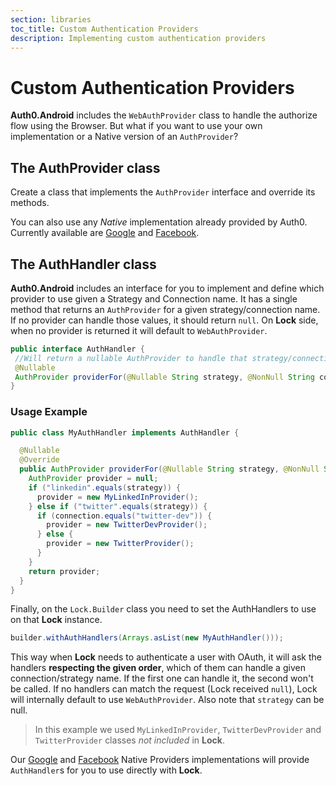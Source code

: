 ```yaml
---
section: libraries
toc_title: Custom Authentication Providers
description: Implementing custom authentication providers
---
```


# Custom Authentication Providers

**Auth0.Android** includes the `WebAuthProvider` class to handle the authorize flow using the Browser. But what if you want to use your own implementation or a Native version of an `AuthProvider`?

## The AuthProvider class
Create a class that implements the `AuthProvider` interface and override its methods.

You can also use any _Native_ implementation already provided by Auth0. Currently available are [Google](/libraries/lock-android/native-provider-google) and [Facebook](/libraries/lock-android/native-provider-facebook).

## The AuthHandler class
**Auth0.Android** includes an interface for you to implement and define which provider to use given a Strategy and Connection name. It has a single method that returns an `AuthProvider` for a given strategy/connection name. If no provider can handle those values, it should return `null`. On **Lock** side, when no provider is returned it will default to `WebAuthProvider`.

```java
public interface AuthHandler {
 //Will return a nullable AuthProvider to handle that strategy/connection.
 @Nullable
 AuthProvider providerFor(@Nullable String strategy, @NonNull String connection);
}
```

### Usage Example

```java
public class MyAuthHandler implements AuthHandler {

  @Nullable
  @Override
  public AuthProvider providerFor(@Nullable String strategy, @NonNull String connection){
    AuthProvider provider = null;
    if ("linkedin".equals(strategy)) {
      provider = new MyLinkedInProvider();
    } else if ("twitter".equals(strategy)) {
      if (connection.equals("twitter-dev")) {
        provider = new TwitterDevProvider();          
      } else {
        provider = new TwitterProvider();          
      }
    }
    return provider;
  }
}
```

Finally, on the `Lock.Builder` class you need to set the AuthHandlers to use on that **Lock** instance.

```java
builder.withAuthHandlers(Arrays.asList(new MyAuthHandler()));
```

This way when **Lock** needs to authenticate a user with OAuth, it will ask the handlers **respecting the given order**, which of them can handle a given connection/strategy name. If the first one can handle it, the second won't be called. If no handlers can match the request (Lock received `null`), Lock will internally default to use `WebAuthProvider`. Also note that `strategy` can be null.

> In this example we used `MyLinkedInProvider`, `TwitterDevProvider` and `TwitterProvider` classes _not included_ in **Lock**.

Our [Google](https://github.com/auth0/Lock-Google.Android) and [Facebook](https://github.com/auth0/Lock-Facebook.Android) Native Providers implementations will provide `AuthHandler`s for you to use directly with **Lock**.
